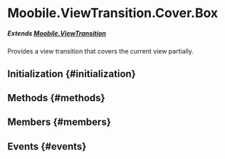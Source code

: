 Moobile.ViewTransition.Cover.Box
================================================================================

##### Extends [Moobile.ViewTransition](ViewTransition/ViewTransition.md)

Provides a view transition that covers the current view partially.

Initialization {#initialization}
--------------------------------------------------------------------------------

Methods {#methods}
--------------------------------------------------------------------------------


Members {#members}
--------------------------------------------------------------------------------


Events {#events}
--------------------------------------------------------------------------------